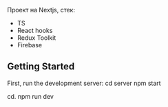 Проект на Nextjs, стек:

- TS
- React hooks
- Redux Toolkit
- Firebase

## Getting Started

First, run the development server:
cd server
npm start

cd.
npm run dev
